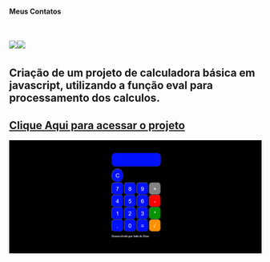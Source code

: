 #### Meus Contatos
# <a href = "mailto:joaodedeusrsfilho@gmail.com"><img src="https://img.shields.io/badge/-Gmail-%23333?style=for-the-badge&logo=gmail&logoColor=white" target="_blank"></a><a href="https://www.linkedin.com/in/joaodedeusrsfilho" target="_blank"><img src="https://img.shields.io/badge/-LinkedIn-%230077B5?style=for-the-badge&logo=linkedin&logoColor=white" target="_blank"></a>
## Criação de um projeto de calculadora básica em javascript, utilizando a função eval para processamento dos calculos.
## <a href="https://joaodedeusrsfilho.github.io/calculadora/">Clique Aqui para acessar o projeto

<img src=print.png>
